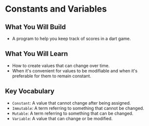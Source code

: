 # Constants and Variables

## What You Will Build
- A program to help you keep track of scores in a dart game.

## What You Will Learn
- How to create values that can change over time.
- When it's convenient for values to be modifiable and when it's preferable for them to remain constant.

## Key Vocabulary
- ``Constant``: A value that cannot change after being assigned.
- ``Immutable``: A term referring to something that cannot be changed.
- ``Mutable``: A term referring to something that can be changed.
- ``Variable``: A value that can change or be modified.

